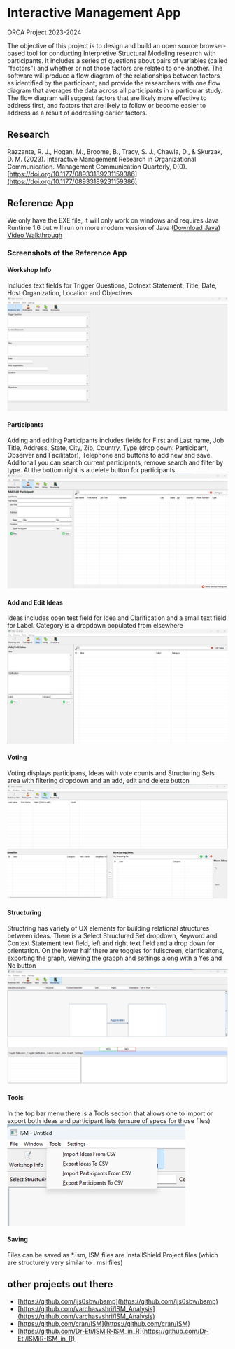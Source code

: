 # Interactive Management App
ORCA Project 2023-2024

The objective of this project is to design and build an open source browser-based tool for conducting Interpretive Structural Modeling research with participants. It includes a series of questions about pairs of variables (called "factors") and whether or not those factors are related to one another. The software will produce a flow diagram of the relationships between factors as identified by the participant, and provide the researchers with one flow diagram that averages the data across all participants in a particular study. The flow diagram will suggest factors that are likely more effective to address first, and factors that are likely to follow or become easier to address as a result of addressing earlier factors.

## Research 
Razzante, R. J., Hogan, M., Broome, B., Tracy, S. J., Chawla, D., & Skurzak, D. M. (2023). Interactive Management Research in Organizational Communication. Management Communication Quarterly, 0(0). [https://doi.org/10.1177/08933189231159386](https://doi.org/10.1177/08933189231159386)

## Reference App
We only have the EXE file, it will only work on windows and requires Java Runtime 1.6 but will run on more modern version of Java ([Download Java](https://www.java.com/download/ie_manual.jsp))
[Video Walkthrough](https://www.youtube.com/watch?v=Zm2j6fzIffA)

### Screenshots of the Reference App

#### Workshop Info
Includes text fields for Trigger Questions, Cotnext Statement, Title, Date, Host Organization, Location and Objectives
![Workshop Info](https://github.com/VERSO-UVM/interactive-management-app/blob/main/references/workshop_info.png)

#### Participants
Adding and editing Participants includes fields for First and Last name, Job Title, Address, State, City, Zip, Country, Type (drop down: Participant, Observer and Facilitator), Telephone and buttons to add new and save. Additonall you can search current participants, remove search and filter by type. At the bottom right is a delete button for participants
![Participants](https://github.com/VERSO-UVM/interactive-management-app/blob/main/references/participants.png)

#### Add and Edit Ideas
Ideas includes open test field for Idea and Clarification and a small text field for Label. Category is a dropdown populated from elsewhere
![Add/Edit Ideas](https://github.com/VERSO-UVM/interactive-management-app/blob/main/references/add_edit_idea.png)

#### Voting
Voting displays participans, Ideas with vote counts and Structuring Sets area with filtering dropdown and an add, edit and delete button
![Voting](https://github.com/VERSO-UVM/interactive-management-app/blob/main/references/voting.png)

#### Structuring
Structring has variety of UX elements for building relational structures between ideas. There is a Select Structured Set dropdown, Keyword and Context Statement text field, left and right text field and a drop down for orientation. On the lower half there are toggles for fullscreen, clarificaitons, exporting the graph, viewing the grapph and settings along with a Yes and No button
![Structuring](https://github.com/VERSO-UVM/interactive-management-app/blob/main/references/structuring.png)

#### Tools
In the top bar menu there is a Tools section that allows one to import or export both ideas and participant lists (unsure of specs for those files)
![Tools](https://github.com/VERSO-UVM/interactive-management-app/blob/main/references/tools.png)

#### Saving
Files can be saved as *.ism, ISM files are InstallShield Project files (which are structurely very similar to . msi files)

## other projects out there
* [https://github.com/jjs0sbw/bsmp](https://github.com/jjs0sbw/bsmp)
* [https://github.com/varchasvshri/ISM_Analysis](https://github.com/varchasvshri/ISM_Analysis)
* [https://github.com/cran/ISM](https://github.com/cran/ISM)
* [https://github.com/Dr-Eti/ISMiR-ISM_in_R](https://github.com/Dr-Eti/ISMiR-ISM_in_R)
